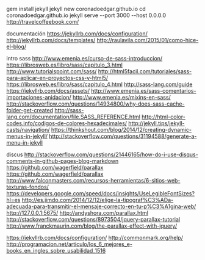 gem install jekyll
jekyll new coronadoedgar.github.io
cd coronadoedgar.github.io
jekyll serve --port 3000 --host 0.0.0.0
http://travelcoffeebook.com/

documentación
https://jekyllrb.com/docs/configuration/
http://jekyllrb.com/docs/templates/
http://raulavila.com/2015/01/como-hice-el-blog/

intro sass
http://www.emenia.es/curso-de-sass-introduccion/
https://librosweb.es/libro/sass/capitulo_3.html
http://www.tutorialspoint.com/sass/
http://html5facil.com/tutoriales/sass-para-aplicar-en-proyectos-css-y-html5/
https://librosweb.es/libro/sass/capitulo_4.html
http://sass-lang.com/guide
https://jekyllrb.com/docs/assets/
http://www.emenia.es/sass-comentarios-importaciones-anidacion/
http://www.emenia.es/mixins-en-sass/
http://stackoverflow.com/questions/14934800/why-does-sass-cache-folder-get-created
http://sass-lang.com/documentation/file.SASS_REFERENCE.html
http://html-color-codes.info/codigos-de-colores-hexadecimales/
http://jekyll.tips/jekyll-casts/navigation/
https://thinkshout.com/blog/2014/12/creating-dynamic-menus-in-jekyll/
http://stackoverflow.com/questions/31194588/generate-a-menu-in-jekyll

discus
http://stackoverflow.com/questions/21446165/how-do-i-use-disqus-comments-in-github-pages-blog-markdown
https://github.com/wagerfield/parallax
https://github.com/wagerfield/parallax
http://www.falconmasters.com/recursos-herramientas/6-sitios-web-texturas-fondos/
https://developers.google.com/speed/docs/insights/UseLegibleFontSizes?hl=es
http://es.jimdo.com/2014/12/12/elige-la-tipograf%C3%ADa-adecuada-para-transmitir-el-mensaje-correcto-en-tu-p%C3%A1gina-web/
http://127.0.0.1:5675/
http://andyshora.com/parallax.html
http://stackoverflow.com/questions/8973504/jquery-parallax-tutorial
http://www.franckmaurin.com/blog/the-parallax-effect-with-jquery/


<link rel="canonical" href="{{ page.url | replace:'index.html','' | prepend: site.baseurl | prepend: site.url }}">


https://jekyllrb.com/docs/configuration/
http://commonmark.org/help/
http://programacion.net/articulo/los_6_mejores_e-books_en_ingles_sobre_usabilidad_1516